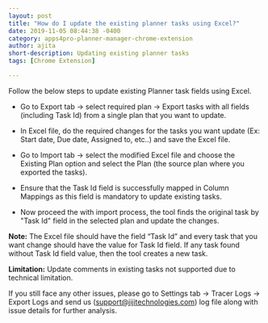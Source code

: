 ```yaml
---
layout: post
title: "How do I update the existing planner tasks using Excel?"
date: 2019-11-05 08:44:38 -0400
category: apps4pro-planner-manager-chrome-extension
author: ajita
short-description: Updating existing planner tasks
tags: [Chrome Extension]

---
```

Follow the below steps to update existing Planner task fields using Excel. 

-   Go to Export tab -> select required plan -> Export tasks with all fields (including Task Id) from a single plan that you want to update. 

-  In Excel file, do the required changes for the tasks you want update (Ex: Start date, Due date, Assigned to, etc..) and save the Excel file. 

-   Go to Import tab -> select the modified Excel file and choose the Existing Plan option and select the Plan (the source plan where you exported the tasks). 

-   Ensure that the Task Id field is successfully mapped in Column Mappings as this field is mandatory to update existing tasks. 

-   Now proceed the with import process, the tool finds the original task by "Task Id" field in the selected plan and update the changes. 

 

**Note:** The Excel file should have the field “Task Id” and every task that you want change should have the value for Task Id field. If any task found without Task Id field value, then the tool creates a new task. 

**Limitation:** Update comments in existing tasks not supported due to technical limitation. 

If you still face any other issues, please go to Settings tab -> Tracer Logs -> Export Logs and send us (support@jijitechnologies.com) log file along with issue details for further analysis. 